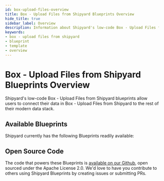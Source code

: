 ```yaml
---
id: box-upload-files-overview
title: Box - Upload Files from Shipyard Blueprints Overview
hide_title: true
sidebar_label: Overview
description: Information about Shipyard's low-code Box - Upload Files from Shipyard templates.
keywords:
- box - upload files from shipyard
- blueprint
- template
- overview
---
```


# Box - Upload Files from Shipyard Blueprints Overview

Shipyard's low-code Box - Upload Files from Shipyard blueprints allow users to connect their data in Box - Upload Files from Shipyard to the rest of their modern data stack.

## Available Blueprints
Shipyard currently has the following Blueprints readily available: 

## Open Source Code
The code that powers these Blueprints is [available on our Github](None), open sourced under the Apache License 2.0. We'd love to have you contribute to others using Shipyard Blueprints by creating issues or submitting PRs.
